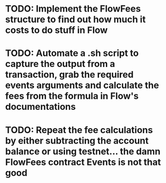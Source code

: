 # TODO: Implement the FlowFees structure to find out how much it costs to do stuff in Flow

# TODO: Automate a .sh script to capture the output from a transaction, grab the required events arguments and calculate the fees from the formula in Flow's documentations

# TODO: Repeat the fee calculations by either subtracting the account balance or using testnet... the damn FlowFees contract Events is not that good
